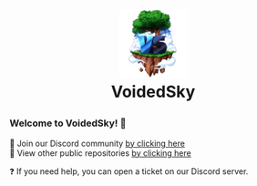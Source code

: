 <h1><p align="center"><img width="120" src="https://raw.githubusercontent.com/VoidedSky/.github/main/assets/logo.webp"><br>VoidedSky</p></h1>

<h3>Welcome to VoidedSky! 👋</h3>

💬 Join our Discord community [by clicking here](https://discord.gg/voidedsky) <br>
🧙 View other public repositories [by clicking here](https://github.com/orgs/VoidedSky/repositories)

❓ If you need help, you can open a ticket on our Discord server.

<!--

**Here are some ideas to get you started:**

🙋‍♀️ A short introduction - what is your organization all about?
🌈 Contribution guidelines - how can the community get involved?
👩‍💻 Useful resources - where can the community find your docs? Is there anything else the community should know?
🍿 Fun facts - what does your team eat for breakfast?
🧙 Remember, you can do mighty things with the power of [Markdown](https://docs.github.com/github/writing-on-github/getting-started-with-writing-and-formatting-on-github/basic-writing-and-formatting-syntax)
-->
